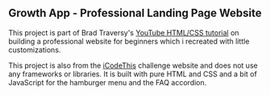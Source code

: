 
## Growth App - Professional Landing Page Website

This project is part of Brad Traversy's [YouTube HTML/CSS tutorial](https://www.youtube.com/watch?v=HXYZxVbWkjc) on building a professional website for beginners which i recreated with little customizations.

This project is also from the [iCodeThis](https://icodethis.com/?ref=traversy) challenge website and does not use any frameworks or libraries. It is built with pure HTML and CSS and a bit of JavaScript for the hamburger menu and the FAQ accordion.
